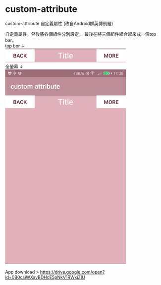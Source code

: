 # custom-attribute
custom-attribute 自定義屬性 (改自Android群英傳例題)

自定義屬性，然後將各個組件分別設定，
最後在將三個組件組合起來成一個top bar。<br>
top bor ↓ <br>
![Example1](pic1.jpg)<br>
全螢幕 ↓ <br>
![Example1](pic2.jpg)

App download >
https://drive.google.com/open?id=0B0csiWXavBDHcE5pNkV1RWxiZlU

